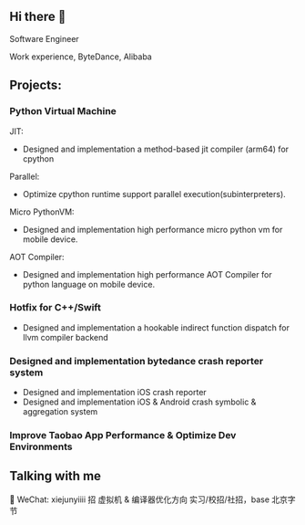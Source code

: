 
## Hi there 👋

Software Engineer 

Work experience, ByteDance, Alibaba

## Projects:
### Python Virtual Machine
  JIT:
  - Designed and implementation a method-based jit compiler (arm64) for cpython

  Parallel:
  - Optimize cpython runtime support parallel execution(subinterpreters).

  Micro PythonVM: 
  - Designed and implementation high performance micro python vm for mobile device.

  AOT Compiler:
  - Designed and implementation high performance AOT Compiler for python language on mobile device.

### Hotfix for C++/Swift
- Designed and implementation a hookable indirect function dispatch for llvm compiler backend

### Designed and implementation bytedance crash reporter system
- Designed and implementation iOS crash reporter
- Designed and implementation iOS & Android crash symbolic & aggregation system

### Improve Taobao App Performance & Optimize Dev Environments



## Talking with me
💬 WeChat: xiejunyiiii
招 虚拟机 & 编译器优化方向 实习/校招/社招，base 北京字节
